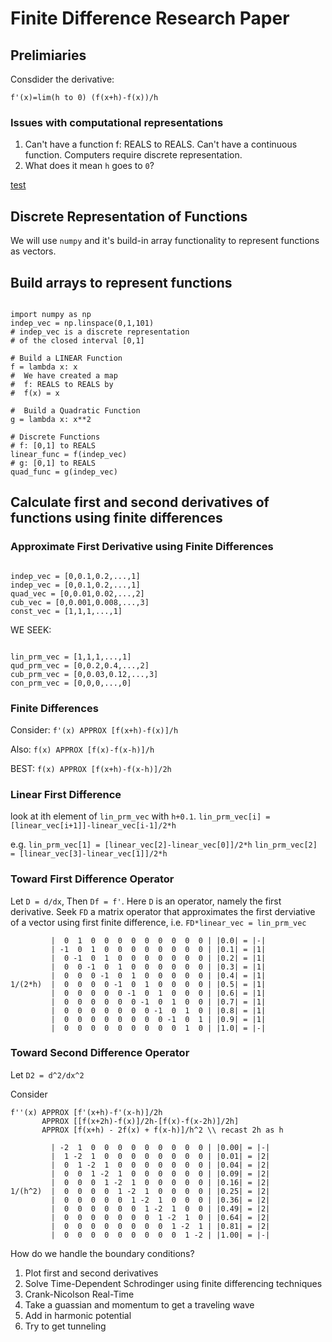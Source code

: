 # Finite Difference Research Paper

## Prelimiaries
Consdider the derivative:

    f'(x)=lim(h to 0) (f(x+h)-f(x))/h

### Issues with computational representations

1.  Can't have a function f: REALS to REALS.  Can't have a continuous function. Computers require discrete representation.
1.  What does it mean `h` goes to `0`?

[test](test.htm)

##  Discrete Representation of Functions
We will use `numpy` and it's build-in array functionality to represent functions as vectors.

## Build arrays to represent functions

~~~

import numpy as np
indep_vec = np.linspace(0,1,101)
# indep_vec is a discrete representation 
# of the closed interval [0,1]

# Build a LINEAR Function
f = lambda x: x
#  We have created a map
#  f: REALS to REALS by
#  f(x) = x

#  Build a Quadratic Function
g = lambda x: x**2

# Discrete Functions
# f: [0,1] to REALS
linear_func = f(indep_vec)
# g: [0,1] to REALS
quad_func = g(indep_vec)

~~~

## Calculate first and second derivatives of functions using finite differences

###  Approximate First Derivative using Finite Differences

~~~

indep_vec = [0,0.1,0.2,...,1]
indep_vec = [0,0.1,0.2,...,1]
quad_vec = [0,0.01,0.02,...,2]
cub_vec = [0,0.001,0.008,...,3]
const_vec = [1,1,1,...,1]

~~~

WE SEEK:

~~~

lin_prm_vec = [1,1,1,...,1]
qud_prm_vec = [0,0.2,0.4,...,2]
cub_prm_vec = [0,0.03,0.12,...,3]
con_prm_vec = [0,0,0,...,0]

~~~

###  Finite Differences

Consider: `f'(x) APPROX [f(x+h)-f(x)]/h`

Also: `f(x) APPROX [f(x)-f(x-h)]/h`

BEST: `f(x) APPROX [f(x+h)-f(x-h)]/2h`

###  Linear First Difference

look at ith element of `lin_prm_vec` with `h+0.1`.
`lin_prm_vec[i] = [linear_vec[i+1]]-linear_vec[i-1]/2*h`

e.g. `lin_prm_vec[1] = [linear_vec[2]-linear_vec[0]]/2*h`
	 `lin_prm_vec[2] = [linear_vec[3]-linear_vec[1]]/2*h`

###  Toward First Difference Operator

Let `D = d/dx`, Then `Df = f'`.
Here `D` is an operator, namely the first derivative.  Seek `FD` a matrix operator that approximates the first derviative of a vector using first finite difference,
i.e. `FD*linear_vec = lin_prm_vec`

~~~
         |  0  1  0  0  0  0  0  0  0  0  0 | |0.0| = |-|
         | -1  0  1  0  0  0  0  0  0  0  0 | |0.1| = |1| 
         |  0 -1  0  1  0  0  0  0  0  0  0 | |0.2| = |1|
         |  0  0 -1  0  1  0  0  0  0  0  0 | |0.3| = |1|
         |  0  0  0 -1  0  1  0  0  0  0  0 | |0.4| = |1|
1/(2*h)  |  0  0  0  0 -1  0  1  0  0  0  0 | |0.5| = |1|
         |  0  0  0  0  0 -1  0  1  0  0  0 | |0.6| = |1|
         |  0  0  0  0  0  0 -1  0  1  0  0 | |0.7| = |1|
         |  0  0  0  0  0  0  0 -1  0  1  0 | |0.8| = |1|
         |  0  0  0  0  0  0  0  0 -1  0  1 | |0.9| = |1|
         |  0  0  0  0  0  0  0  0  0  1  0 | |1.0| = |-|
~~~

###  Toward Second Difference Operator

Let `D2 = d^2/dx^2`

Consider 

~~~
f''(x) APPROX [f'(x+h)-f'(x-h)]/2h
       APPROX [[f(x+2h)-f(x)]/2h-[f(x)-f(x-2h)]/2h]
       APPROX [f(x+h) - 2f(x) + f(x-h)]/h^2 \\ recast 2h as h

         | -2  1  0  0  0  0  0  0  0  0  0 | |0.00| = |-|
         |  1 -2  1  0  0  0  0  0  0  0  0 | |0.01| = |2| 
         |  0  1 -2  1  0  0  0  0  0  0  0 | |0.04| = |2|
         |  0  0  1 -2  1  0  0  0  0  0  0 | |0.09| = |2|
         |  0  0  0  1 -2  1  0  0  0  0  0 | |0.16| = |2|
1/(h^2)  |  0  0  0  0  1 -2  1  0  0  0  0 | |0.25| = |2|
         |  0  0  0  0  0  1 -2  1  0  0  0 | |0.36| = |2|
         |  0  0  0  0  0  0  1 -2  1  0  0 | |0.49| = |2|
         |  0  0  0  0  0  0  0  1 -2  1  0 | |0.64| = |2|
         |  0  0  0  0  0  0  0  0  1 -2  1 | |0.81| = |2|
         |  0  0  0  0  0  0  0  0  0  1 -2 | |1.00| = |-|
~~~

How do we handle the boundary conditions?

1.  Plot first and second derivatives
1.  Solve Time-Dependent Schrodinger using finite differencing techniques
1.  Crank-Nicolson Real-Time
1.  Take a guassian and momentum to get a traveling wave
1.  Add in harmonic potential
1.  Try to get tunneling 
